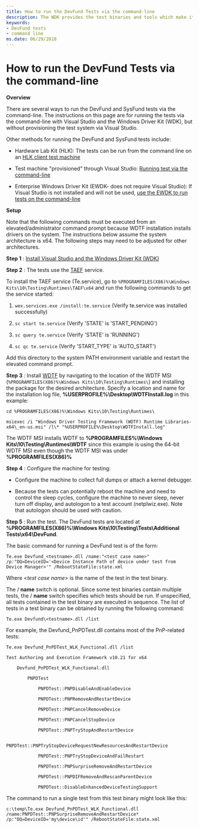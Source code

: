 ```yaml
---
title: How to run the DevFund Tests via the command-line
description: The WDK provides the test binaries and tools which make it easy to run the Device Fundamentals tests from the command-line.
keywords:
- DevFund tests
- command line
ms.date: 06/29/2018
---
```


# How to run the DevFund Tests via the command-line

**Overview**

There are several ways to run the DevFund and SysFund tests via the command-line.  The instructions on this page are for running the tests via the command-line with Visual Studio and the Windows Driver Kit (WDK), but without provisioning the test system via Visual Studio.

Other methods for running the DevFund and SysFund tests include:

- Hardware Lab Kit (HLK): The tests can be run from the command line on an [HLK client test machine](/windows-hardware/test/hlk/testref/reproduce-the-test-failure-by-running-the-test-from-the-command-line)

- Test machine "provisioned" through Visual Studio: [Running test via the command-line](../develop/how-to-test-a-driver-at-runtime-from-a-command-prompt.md)

- Enterprise Windows Driver Kit (EWDK- does not require Visual Studio): If Visual Studio is not installed and will not be used, [use the EWDK to run tests on the command-line](./configure-the-machine-for-testing.md)

**Setup**


Note that the following commands must be executed from an elevated/administrator command prompt because WDTF installation installs drivers on the system. The instructions below assume the system architecture is x64. The following steps may need to be adjusted for other architectures.

**Step 1** : [Install Visual Studio and the Windows Driver Kit (WDK)](../download-the-wdk.md)

**Step 2** : The tests use the [TAEF](../taef/index.md) service.  

To install the TAEF service (Te.service), go to ```%PROGRAMFILES(X86)%\Windows Kits\10\Testing\Runtimes\TAEF\x64``` and run the following commands to get the service started:

1. ```wex.services.exe /install:te.service``` (Verify te.service was installed successfully)

2. ```sc start te.service``` (Verify 'STATE' is 'START\_PENDING')

3. ```sc query te.service``` (Verify 'STATE' is 'RUNNING')

4. ```sc qc te.service``` (Verify 'START\_TYPE' is 'AUTO\_START')

Add this directory to the system PATH environment variable and restart the elevated command prompt.

**Step 3** : Install [WDTF](../wdtf/index.md) by navigating to the location of the WDTF MSI (```%PROGRAMFILES(X86)%\Windows Kits\10\Testing\Runtimes\```) and installing the package for the desired architecture. Specify a location and name for the installation log file, **%USERPROFILE%\Desktop\WDTFInstall.log** in this example:

 
```console
cd %PROGRAMFILES(X86)%\Windows Kits\10\Testing\Runtimes\
```

```console
msiexec /i "Windows Driver Testing Framework (WDTF) Runtime Libraries-x64\_en-us.msi" /l\* "%USERPROFILE%\Desktop\WDTFInstall.log"
```

The WDTF MSI installs WDTF to **%PROGRAMFILES%\Windows Kits\10\Testing\Runtimes\WDTF** since this example is using the 64-bit WDTF MSI even though the WDTF MSI was under **%PROGRAMFILES(X86)%**


**Step 4** : Configure the machine for testing:

- Configure the machine to collect full dumps or attach a kernel debugger.

- Because the tests can potentially reboot the machine and need to control the sleep cycles, configure the machine to never sleep, never turn off display, and autologon to a test account (netplwiz.exe). Note that autologon should be used with caution.

**Step 5** : Run the test.  The DevFund tests are located at **%PROGRAMFILES(X86)%\Windows Kits\10\Testing\Tests\Additional Tests\x64\DevFund**.

The basic command for running a DevFund test is of the form:

```
Te.exe Devfund_<testname>.dll /name:"<test case name>" /p:"DQ=DeviceID='<Device Instance Path of device under test from Device Manager>'" /RebootStateFile:state.xml
```

Where &lt;_test case name_&gt; is the name of the test in the test binary.

The / **name** switch is optional. Since some test binaries contain multiple tests, the / **name** switch specifies which tests should be run. If unspecified, all tests contained in the test binary are executed in sequence. The list of tests in a test binary can be obtained by running the following command:

```
Te.exe Devfund\<testname>.dll /list
```

For example, the Devfund\_PnPDTest.dll contains most of the PnP-related tests:

```
Te.exe Devfund_PnPDTest_WLK_Functional.dll /list

Test Authoring and Execution Framework v10.21 for x64

    Devfund_PnPDTest_WLK_Functional.dll

        PNPDTest

            PNPDTest::PNPDisableAndEnableDevice

            PNPDTest::PNPRemoveAndRestartDevice

            PNPDTest::PNPCancelRemoveDevice

            PNPDTest::PNPCancelStopDevice

            PNPDTest::PNPTryStopAndRestartDevice

            PNPDTest::PNPTryStopDeviceRequestNewResourcesAndRestartDevice

            PNPDTest::PNPTryStopDeviceAndFailRestart

            PNPDTest::PNPSurpriseRemoveAndRestartDevice

            PNPDTest::PNPDIFRemoveAndRescanParentDevice

            PNPDTest::DisableEnhancedDeviceTestingSupport
```


The command to run a single test from this test binary might look like this:

```
c:\temp\Te.exe Devfund_PnPDTest_WLK_Functional.dll /name:PNPDTest::PNPSurpriseRemoveAndRestartDevice* /p:"DQ=DeviceID='my\device\id'" /RebootStateFile:state.xml
```
